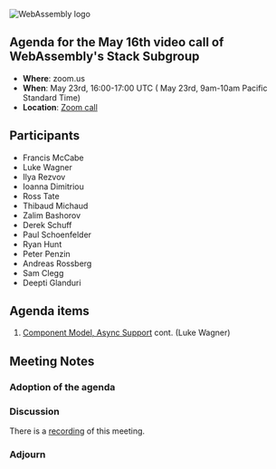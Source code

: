 ![WebAssembly logo](/images/WebAssembly.png)

## Agenda for the May 16th video call of WebAssembly's Stack Subgroup

- **Where**: zoom.us
- **When**:  May 23rd, 16:00-17:00 UTC ( May 23rd, 9am-10am Pacific Standard Time)
- **Location**: [Zoom call](https://zoom.us/j/91846860726?pwd=NVVNVmpvRVVFQkZTVzZ1dTFEcXgrdz09)


## Participants
* Francis McCabe
* Luke Wagner
* Ilya Rezvov
* Ioanna Dimitriou
* Ross Tate
* Thibaud Michaud
* Zalim Bashorov
* Derek Schuff
* Paul Schoenfelder
* Ryan Hunt
* Peter Penzin
* Andreas Rossberg
* Sam Clegg
* Deepti Glanduri

## Agenda items

1. [Component Model, Async Support](https://docs.google.com/presentation/d/1MNVOZ8hdofO3tI0szg_i-Yoy0N2QPU2C--LzVuoGSlE/edit#slide=id.g11b88b15c38_0_530) cont. (Luke Wagner)

## Meeting Notes

### Adoption of the agenda

### Discussion

There is a [recording](https://us02web.zoom.us/rec/share/gV9wlNsXHaO73bWgw7bwo4dILP5CiOaiook7Nca3mQmb9yMc06RQyVDnRAnxKemf.pOZb45y2uimyoADM?startTime=1653321870000) of this meeting.

### Adjourn

